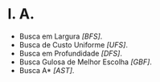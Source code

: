 # I. A.
* Busca em Largura *[BFS]*.
* Busca de Custo Uniforme *[UFS]*.
* Busca em Profundidade *[DFS]*. 
* Busca Gulosa de Melhor Escolha *[GBF]*. 
* Busca A* *[AST]*. 
